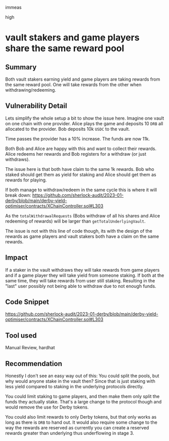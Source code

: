 immeas

high

# vault stakers and game players share the same reward pool

## Summary
Both vault stakers earning yield and game players are taking rewards from the same reward pool. One will take rewards from the other when withdrawing/redeeming.

## Vulnerability Detail
Lets simplify the whole setup a bit to show the issue here. Imagine one vault on one chain with one provider. Alice plays the game and deposits 10 `DRB` all allocated to the provider. Bob deposits 10k `USDC` to the vault.

Time passes the provider has a 10% increase. The funds are now 11k.

Both Bob and Alice are happy with this and want to collect their rewards. Alice redeems her rewards and Bob registers for a withdraw (or just withdraws).

The issue here is that both have claim to the same 1k rewards. Bob who staked should get them as yield for staking and Alice should get them as rewards for playing.

If both manage to withdraw/redeem in the same cycle this is where it will break down:
https://github.com/sherlock-audit/2023-01-derby/blob/main/derby-yield-optimiser/contracts/XChainController.sol#L303

As the `totalWithdrawalRequests` (Bobs withdraw of all his shares and Alice redeeming of rewards) will be larger than `getTotalUnderlyingVault`.

The issue is not with this line of code though, its with the design of the rewards as game players and vault stakers both have a claim on the same rewards. 

## Impact
If a staker in the vault withdraws they will take rewards from game players and if a game player they will take yield from someone staking. If both at the same time, they will take rewards from user still staking. Resulting in the "last" user possibly not being able to withdraw due to not enough funds.

## Code Snippet
https://github.com/sherlock-audit/2023-01-derby/blob/main/derby-yield-optimiser/contracts/XChainController.sol#L303

## Tool used
Manual Review, hardhat

## Recommendation
Honestly I don't see an easy way out of this:
You could split the pools, but why would anyone stake in the vault then? Since that is just staking with less yield compared to staking in the underlying protocols directly.

You could limit staking to game players, and then make them only split the funds they actually stake. That's a large change to the protocol though and would remove the use for Derby tokens.

You could also limit rewards to only Derby tokens, but that only works as long as there is `DRB` to hand out. It would also require some change to the way the rewards are reserved as currently you can create a reserved rewards greater than underlying thus underflowing in stage 3.